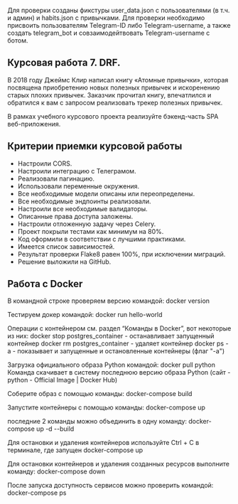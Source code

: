 Для проверки созданы фикстуры user_data.json с пользователями (в т.ч. и админ) и habits.json с привычками.
Для проверки необходимо присвоить пользователям Telegram-ID либо Telegram-username, а также создать telegram_bot и совзаимодейтвовать Telegram-username с ботом.


## Курсовая работа 7. DRF.

В 2018 году Джеймс Клир написал книгу «Атомные привычки», которая посвящена приобретению новых полезных привычек и искоренению старых плохих привычек. Заказчик прочитал книгу, впечатлился и обратился к вам с запросом реализовать трекер полезных привычек.

В рамках учебного курсового проекта реализуйте бэкенд-часть SPA веб-приложения.

## Критерии приемки курсовой работы

* Настроили CORS.
* Настроили интеграцию с Телеграмом.
* Реализовали пагинацию.
* Использовали переменные окружения.
* Все необходимые модели описаны или переопределены.
* Все необходимые эндпоинты реализовали.
* Настроили все необходимые валидаторы.
* Описанные права доступа заложены.
* Настроили отложенную задачу через Celery.
* Проект покрыли тестами как минимум на 80%.
* Код оформили в соответствии с лучшими практиками.
* Имеется список зависимостей.
* Результат проверки Flake8 равен 100%, при исключении миграций.
* Решение выложили на GitHub.


## Работа с Docker

В командной строке проверяем версию командой:
docker version

Тестируем докер командой:
docker run hello-world

Операции с контейнером см. раздел “Команды в Docker”, вот некоторые из них:
docker stop postgres_container - останавливает запущенный контейнер
docker rm postgres_container - удаляет контейнер
docker ps -a - показывает и запущенные и остановленные контейнеры (флаг "-а")

Загрузка официального образа Python командой:
docker pull python
Команда скачивает в систему последнюю версию образа Python (сайт - python - Official Image | Docker Hub)

Соберите образ с помощью команды:
docker-compose build

Запустите контейнеры с помощью команды:
docker-compose up

последние 2 команды можно объединить в одну команду:
docker-compose up -d --build

Для остановки и удаления контейнеров используйте Ctrl + C в терминале, где запущен docker-compose up

Для остановки контейнеров и удаления созданных ресурсов выполните команду:
docker-compose down

После запуска доступность сервисов можно проверить командой:
docker-compose ps